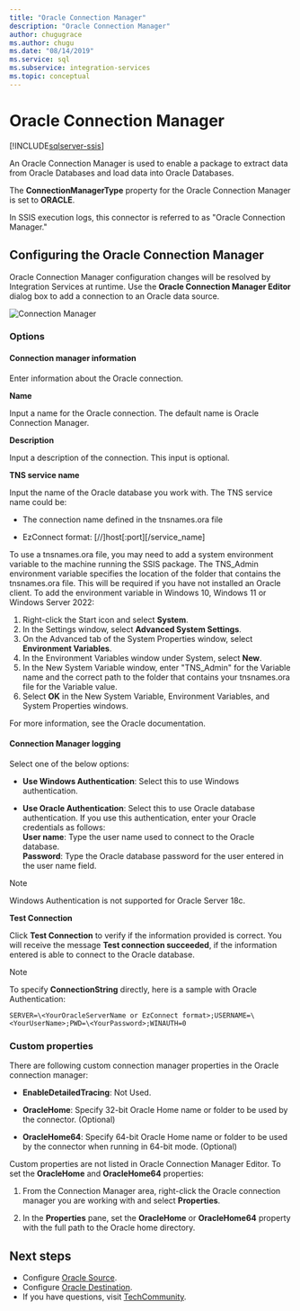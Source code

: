 ```yaml
---
title: "Oracle Connection Manager"
description: "Oracle Connection Manager"
author: chugugrace
ms.author: chugu
ms.date: "08/14/2019"
ms.service: sql
ms.subservice: integration-services
ms.topic: conceptual
---
```

# Oracle Connection Manager

[!INCLUDE[sqlserver-ssis](../../includes/applies-to-version/sqlserver-ssis.md)]

An Oracle Connection Manager is used to enable a package to extract data from Oracle Databases and load data into Oracle Databases.

The **ConnectionManagerType** property for the Oracle Connection Manager is set to **ORACLE**.

In SSIS execution logs, this connector is referred to as "Oracle Connection Manager."

## Configuring the Oracle Connection Manager

Oracle Connection Manager configuration changes will be resolved  by Integration Services at runtime. Use the **Oracle Connection Manager Editor** dialog box to add a connection to an Oracle data source.

![Connection Manager](media/oracle-connection-manager.png)

### Options

#### Connection manager information

Enter information about the Oracle connection.

**Name**

Input a name for the Oracle connection. The default name is Oracle Connection Manager. 

**Description** 

Input a description of the connection. This input is optional.

**TNS service name**

Input the name of the Oracle database you work with. The TNS service name could be:

- The connection name defined in the tnsnames.ora file

- EzConnect format: [//]host[:port][/service_name]

To use a tnsnames.ora file, you may need to add a system environment variable to the machine running the SSIS package. The TNS_Admin environment variable specifies the location of the folder that contains the tnsnames.ora file. This will be required if you have not installed an Oracle client. To add the environment variable in Windows 10, Windows 11 or Windows Server 2022: 

1. Right-click the Start icon and select **System**. 
2. In the Settings window, select **Advanced System Settings**. 
3. On the Advanced tab of the System Properties window, select **Environment Variables**.
4. In the Environment Variables window under System, select **New**. 
5. In the New System Variable window, enter "TNS_Admin" for the Variable name and the correct path to the folder that contains your tnsnames.ora file for the Variable value. 
6. Select **OK** in the New System Variable, Environment Variables, and System Properties windows. 

For more information, see the Oracle documentation.

#### Connection Manager logging

Select one of the below options:

- **Use Windows Authentication**: Select this to use Windows authentication.

- **Use Oracle Authentication**: Select this to use Oracle database authentication. If you use this authentication, enter your Oracle credentials as follows:  
	**User name**: Type the user name used to connect to the Oracle database.  
	**Password**: Type the Oracle database password for the user entered in the user name field.

> [!NOTE]
>
>Windows Authentication is not supported for Oracle Server 18c.

**Test Connection**

Click **Test Connection** to verify if the information provided is correct. You will receive the message **Test connection succeeded**, if the information entered is able to connect to the Oracle database.

> [!NOTE]
>
> To specify **ConnectionString** directly, here is a sample with Oracle Authentication:
>
> `SERVER=\<YourOracleServerName or EzConnect format>;USERNAME=\<YourUserName>;PWD=\<YourPassword>;WINAUTH=0`

### Custom properties

There are following custom connection manager properties in the Oracle connection manager:

- **EnableDetailedTracing**: Not Used.

- **OracleHome**: Specify 32-bit Oracle Home name or folder to be used by the connector. (Optional)

- **OracleHome64**: Specify 64-bit Oracle Home name or folder to be used by the connector when running in 64-bit mode. (Optional)

Custom properties are not listed in Oracle Connection Manager Editor. To set the **OracleHome** and **OracleHome64** properties:

1. From the Connection Manager area, right-click the Oracle connection manager you are working with and select **Properties**.

2. In the **Properties** pane, set the **OracleHome** or **OracleHome64** property with the full path to the Oracle home directory.


## Next steps

- Configure [Oracle Source](oracle-source.md).
- Configure [Oracle Destination](oracle-destination.md).
- If you have questions, visit [TechCommunity](https://aka.ms/AA5u35j).
